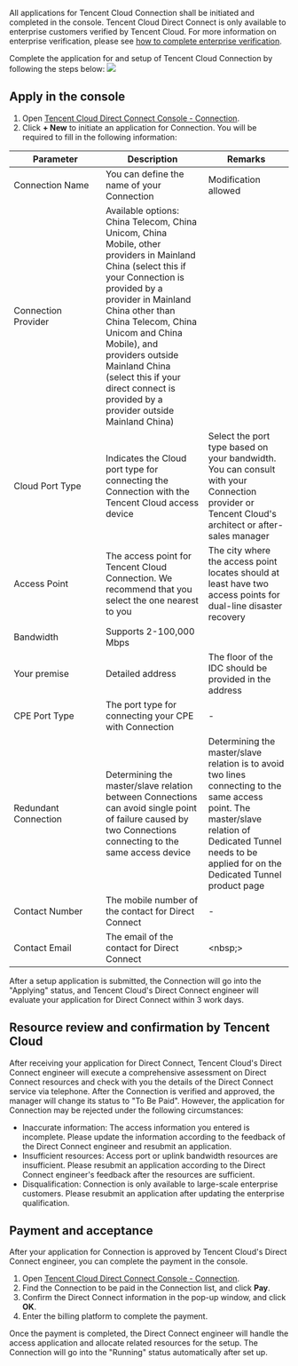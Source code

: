 All applications for Tencent Cloud Connection shall be initiated and completed in the console. Tencent Cloud Direct Connect is only available to enterprise customers verified by Tencent Cloud. For more information on enterprise verification, please see [how to complete enterprise verification](https://cloud.tencent.com/doc/product/378/3629#.E4.BC.81.E4.B8.9A.E7.94.A8.E6.88.B7.E6.80.8E.E4.B9.88.E5.AE.8C.E6.88.90.E4.BC.81.E4.B8.9A.E8.AE.A4.E8.AF.81.3F).

Complete the application for and setup of Tencent Cloud Connection by following the steps below:
![](https://main.qcloudimg.com/raw/1f014b8535afd21c4f7df3e5957a408d.png)

## Apply in the console

1. Open [Tencent Cloud Direct Connect Console - Connection](https://console.cloud.tencent.com/vpc/dc).
2. Click **+ New** to initiate an application for Connection. You will be required to fill in the following information:
<style>
table th:first-of-type {
    width: 150px;
}
</style>

| Parameter | Description | Remarks |
| -------- | ---------------------------------------- | --------------- |
| Connection Name | You can define the name of your Connection | Modification allowed |
| Connection Provider | Available options: China Telecom, China Unicom, China Mobile, other providers in Mainland China (select this if your Connection is provided by a provider in Mainland China other than China Telecom, China Unicom and China Mobile), and providers outside Mainland China (select this if your direct connect is provided by a provider outside Mainland China) |                  |
| Cloud Port Type | Indicates the Cloud port type for connecting the Connection with the Tencent Cloud access device | Select the port type based on your bandwidth. You can consult with your Connection provider or Tencent Cloud's architect or after-sales manager |
| Access Point | The access point for Tencent Cloud Connection. We recommend that you select the one nearest to you | The city where the access point locates should at least have two access points for dual-line disaster recovery |
| Bandwidth | Supports 2-100,000 Mbps |                  |
| Your premise | Detailed address | The floor of the IDC should be provided in the address |
| CPE Port Type | The port type for connecting your CPE with Connection |          -        |
| Redundant Connection | Determining the master/slave relation between Connections can avoid single point of failure caused by two Connections connecting to the same access device | Determining the master/slave relation is to avoid two lines connecting to the same access point. The master/slave relation of Dedicated Tunnel needs to be applied for on the Dedicated Tunnel product page |
| Contact Number | The mobile number of the contact for Direct Connect |           -       |
| Contact Email | The email of the contact for Direct Connect |        <nbsp;> |

After a setup application is submitted, the Connection will go into the "Applying" status, and Tencent Cloud's Direct Connect engineer will evaluate your application for Direct Connect within 3 work days.

## Resource review and confirmation by Tencent Cloud

After receiving your application for Direct Connect, Tencent Cloud's Direct Connect engineer will execute a comprehensive assessment on Direct Connect resources and check with you the details of the Direct Connect service via telephone. After the Connection is verified and approved, the manager will change its status to "To Be Paid".
However, the application for Connection may be rejected under the following circumstances:
- Inaccurate information: The access information you entered is incomplete. Please update the information according to the feedback of the Direct Connect engineer and resubmit an application.
- Insufficient resources: Access port or uplink bandwidth resources are insufficient. Please resubmit an application according to the Direct Connect engineer's feedback after the resources are sufficient.
- Disqualification: Connection is only available to large-scale enterprise customers. Please resubmit an application after updating the enterprise qualification.

## Payment and acceptance

After your application for Connection is approved by Tencent Cloud's Direct Connect engineer, you can complete the payment in the console.
1. Open [Tencent Cloud Direct Connect Console - Connection](https://console.cloud.tencent.com/vpc/dc).
2. Find the Connection to be paid in the Connection list, and click **Pay**.
3. Confirm the Direct Connect information in the pop-up window, and click **OK**.
4. Enter the billing platform to complete the payment.

Once the payment is completed, the Direct Connect engineer will handle the access application and allocate related resources for the setup. The Connection will go into the "Running" status automatically after set up.
